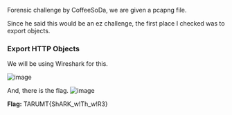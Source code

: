 Forensic challenge by CoffeeSoDa, we are given a pcapng file.

Since he said this would be an ez challenge, the first place I checked was to export objects.

### **Export HTTP Objects**
We will be using Wireshark for this. 

![image](https://github.com/user-attachments/assets/0480dc93-daf5-44d8-86f9-f07428aa9fdb)


And, there is the flag.
![image](https://github.com/user-attachments/assets/03906354-377d-4565-82fd-b2a1db9b5d77)

**Flag:** TARUMT{ShARK_w!Th_w!R3}
